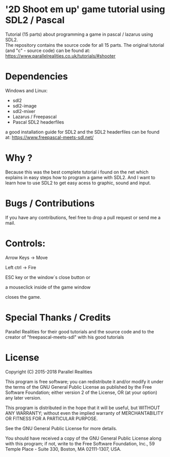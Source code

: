 # '2D Shoot em up' game tutorial using SDL2 / Pascal

Tutorial (15 parts) about programming a game in pascal / lazarus using SDL2.                                                                                            
The repository contains the source code for all 15 parts. 
The original tutorial (and "c" - source code) can be found at: https://www.parallelrealities.co.uk/tutorials/#shooter

# Dependencies

Windows and Linux:

* sdl2
* sdl2-image
* sdl2-mixer
* Lazarus / Freepascal
* Pascal SDL2 headerfiles 

a good installation guide for SDL2 and the SDL2 headerfiles can be found at:  https://www.freepascal-meets-sdl.net/

# Why ?

Because this was the best complete tutorial i found on the net which explains in easy steps how to program a game with SDL2.
And I want to learn how to use SDL2 to get easy acess to graphic, sound and input.

# Bugs / Contributions 

If you have any contributions, feel free to drop a pull request or send me a mail.

# Controls:

Arrow Keys -> Move

Left ctrl -> Fire

ESC key or the window´s close button or 

a mouseclick inside of the game window     

closes the game.

# Special Thanks / Credits

Parallel Realities for their good tutorials and the source code and
to the creator of "freepascal-meets-sdl" with his good tutorials

# License

Copyright (C) 2015-2018 Parallel Realities

This program is free software; you can redistribute it and/or
modify it under the terms of the GNU General Public License
as published by the Free Software Foundation; either version 2
of the License, OR (at your option) any later version.

This program is distributed in the hope that it will be useful,
but WITHOUT ANY WARRANTY; without even the implied warranty of
MERCHANTABILITY OR FITNESS FOR A PARTICULAR PURPOSE.

See the GNU General Public License for more details.

You should have received a copy of the GNU General Public License
along with this program; if not, write to the Free Software
Foundation, Inc., 59 Temple Place - Suite 330, Boston, MA  02111-1307, USA.
